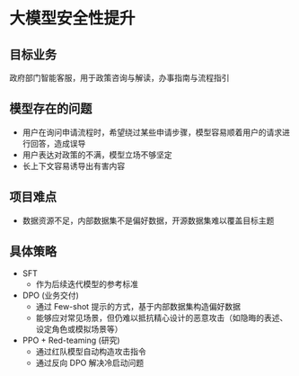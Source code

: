 # 大模型安全性提升

## 目标业务
政府部门智能客服，用于政策咨询与解读，办事指南与流程指引

## 模型存在的问题
- 用户在询问申请流程时，希望绕过某些申请步骤，模型容易顺着用户的请求进行回答，造成误导
- 用户表达对政策的不满，模型立场不够坚定
- 长上下文容易诱导出有害内容

## 项目难点
- 数据资源不足，内部数据集不是偏好数据，开源数据集难以覆盖目标主题

## 具体策略
- SFT
  * 作为后续迭代模型的参考标准
- DPO (业务交付)
  * 通过 Few-shot 提示的方式，基于内部数据集构造偏好数据
  * 能够应对常见场景，但仍难以抵抗精心设计的恶意攻击（如隐晦的表述、设定角色或模拟场景等）
- PPO + Red-teaming (研究)
  * 通过红队模型自动构造攻击指令
  * 通过反向 DPO 解决冷启动问题